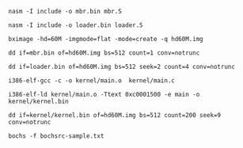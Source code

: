     
    nasm -I include -o mbr.bin mbr.S

    nasm -I include -o loader.bin loader.S

    bximage -hd=60M -imgmode=flat -mode=create -q hd60M.img

    dd if=mbr.bin of=hd60M.img bs=512 count=1 conv=notrunc

    dd if=loader.bin of=hd60M.img bs=512 seek=2 count=4 conv=notrunc

    i386-elf-gcc -c -o kernel/main.o  kernel/main.c 
    
    i386-elf-ld kernel/main.o -Ttext 0xc0001500 -e main -o kernel/kernel.bin 
    
    dd if=kernel/kernel.bin of=hd60M.img bs=512 count=200 seek=9 conv=notrunc 

    bochs -f bochsrc-sample.txt